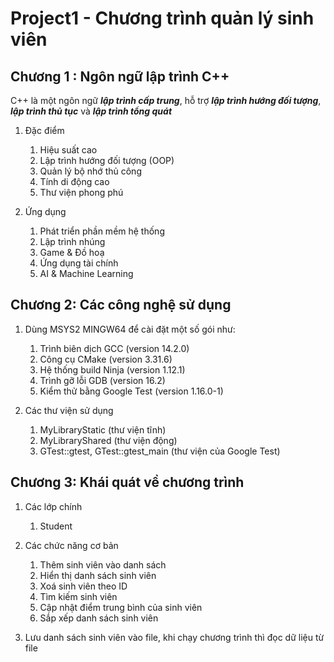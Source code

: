 # Project1 - Chương trình quản lý sinh viên

## Chương 1 : Ngôn ngữ lập trình C++

C++ là một ngôn ngữ ***lập trình cấp trung***, hỗ trợ ***lập trình hướng đối tượng***,
***lập trình thủ tục*** và ***lập trình tổng quát***

1. Đặc điểm
    1. Hiệu suất cao
    2. Lập trình hướng đối tượng (OOP)
    3. Quản lý bộ nhớ thủ công
    4. Tính di động cao
    5. Thư viện phong phú

2. Ứng dụng
    1. Phát triển phần mềm hệ thống
    2. Lập trình nhúng
    3. Game & Đồ hoạ
    4. Ứng dụng tài chính
    5. AI & Machine Learning

## Chương 2: Các công nghệ sử dụng

1. Dùng MSYS2 MINGW64 để cài đặt một số gói như:
    1. Trình biên dịch GCC (version 14.2.0)
    2. Công cụ CMake (version 3.31.6)
    3. Hệ thống build Ninja (version 1.12.1)
    4. Trình gỡ lỗi GDB (version 16.2)
    5. Kiểm thử bằng Google Test (version 1.16.0-1)

2. Các thư viện sử dụng
    1. MyLibraryStatic (thư viện tĩnh)
    2. MyLibraryShared (thư viện động)
    3. GTest::gtest, GTest::gtest_main (thư viện của Google Test)

## Chương 3: Khái quát về chương trình

1. Các lớp chính
    1. Student

2. Các chức năng cơ bản
    1. Thêm sinh viên vào danh sách
    2. Hiển thị danh sách sinh viên
    3. Xoá sinh viên theo ID
    4. Tìm kiếm sinh viên
    5. Cập nhật điểm trung bình của sinh viên
    6. Sắp xếp danh sách sinh viên

3. Lưu danh sách sinh viên vào file, khi chạy chương trình thì đọc dữ liệu từ file
